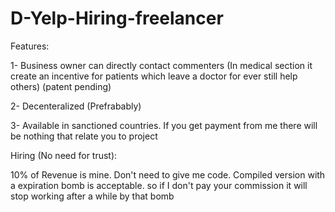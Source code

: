 # D-Yelp-Hiring-freelancer

Features:

1- Business owner can directly contact commenters (In medical section it create an incentive for patients which leave a doctor for ever still help others) (patent pending)

2- Decenteralized (Prefrabably)

3- Available in sanctioned countries. If you get payment from me there will be nothing that relate you to project


Hiring (No need for trust): 

 10% of Revenue is mine. Don't need to give me code. Compiled version with a expiration bomb is acceptable. so if I don't pay your commission it will stop working after a while by that bomb
